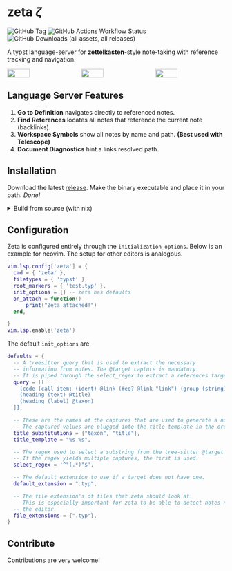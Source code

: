 # zeta $\zeta$

![GitHub Tag](https://img.shields.io/github/v/tag/lentilus/zeta?label=version)
![GitHub Actions Workflow Status](https://img.shields.io/github/actions/workflow/status/lentilus/zeta/release.yaml)
![GitHub Downloads (all assets, all releases)](https://img.shields.io/github/downloads/lentilus/zeta/total)

A typst language-server for __zettelkasten__-style note-taking with reference tracking and navigation.

<p style="display: flex; justify-content: space-between; margin: 0;">
  <img src="https://github.com/user-attachments/assets/728379af-0e0d-49b4-82cf-aa19fb65cbe0" width="32%" />
  <img src="https://github.com/user-attachments/assets/1c5e9ef4-48d1-45e1-bed5-ef119c1465c9" width="32%" />
  <img src="./_example/zeta-demo14.gif" width="32%" />
</p>


## Language Server Features
1. **Go to Definition** navigates directly to referenced notes.
2. **Find References** locates all notes that reference the current note (backlinks).
3. **Workspace Symbols** show all notes by name and path. __(Best used with Telescope)__
4. **Document Diagnostics** hint a links resolved path.

## Installation
Download the latest [release](https://github.com/lentilus/zeta/releases/latest). Make the binary executable and place it in your path. _Done!_

<details>

<summary>Build from source (with nix) </summary>

### on any host
Clone the repo and build the binary with nix.
```bash
git clone git@github.com:lentilus/zeta.git
cd zeta && nix build .#zeta
```
_The binary is statically linked. Nix is only needed for the build._

### in a nix flake
```nix
{
  inputs = {
    nixpkgs.url = "github:NixOS/nixpkgs/nixos-unstable";
    zeta = {
      url = "github:lentilus/zeta";
      inputs.nixpkgs.follows = "nixpkgs";
    };
    ...
  };

  outputs = { nixpkgs, zeta, ... }: let
    system = "x86_64-linux";
    pkgs = import nixpkgs { inherit system; };
    zeta = zeta.packages.${system}.zeta;
  in {
    ...
  };
}
``` 

</details>

## Configuration
Zeta is configured entirely through the `initialization_options`. Below is an example for neovim. The setup for other editors is analogous.
```lua
vim.lsp.config['zeta'] = {
  cmd = { 'zeta' },
  filetypes = { 'typst' },
  root_markers = { 'test.typ' },
  init_options = {} -- zeta has defaults
  on_attach = function()
      print("Zeta attached!")
  end,

}
vim.lsp.enable('zeta')
```
The default `init_options` are
```lua
defaults = {
  -- A treesitter query that is used to extract the necessary
  -- information from notes. The @target capture is mandatory.
  -- It is piped through the select_regex to extract a references target.
  query = [[
    (code (call item: (ident) @link (#eq? @link "link") (group (string) @target )))
    (heading (text) @title) 
    (heading (label) @taxon) 
  ]],

  -- These are the names of the captures that are used to generate a notes title
  -- The captured values are plugged into the title template in the order they appear.
  title_substitutions = {"taxon", "title"},
  title_template = "%s %s",

  -- The regex used to select a substring from the tree-sitter @target capture.
  -- If the regex yields multiple captures, the first is used.
  select_regex = '^"(.*)"$',

  -- The default extension to use if a target does not have one.
  default_extension = ".typ",

  -- The file extension's of files that zeta should look at.
  -- This is especially important for zeta to be able to detect notes not opened in
  -- the editor.
  file_extensions = {".typ"},
}
```
## Contribute
Contributions are very welcome!
